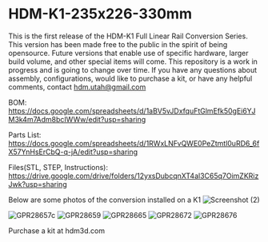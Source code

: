# HDM-K1-235x226-330mm
This is the first release of the HDM-K1 Full Linear Rail Conversion Series.
This version has been made free to the public in the spirit of being opensource. Future versions that enable use of specific hardware, larger build volume, and other special items will come. This repository is a work in progress and is going to change over time. If you have any questions about assembly, configurations, would like to purchase a kit, or have any helpful comments, contact hdm.utah@gmail.com 

BOM: https://docs.google.com/spreadsheets/d/1aBV5vJDxfquFtGlmEfk50gEi6YJM3k4m7Adm8bcIWWw/edit?usp=sharing

Parts List: https://docs.google.com/spreadsheets/d/1RWxLNFvQWE0PeZtmtl0uRD6_6fX57YnHsErCbQ-q-jA/edit?usp=sharing 

Files(STL, STEP, Instructions): https://drive.google.com/drive/folders/12yxsDubcqnXT4al3C65q7OimZKRizJwk?usp=sharing

Below are some photos of the conversion installed on a K1 
![Screenshot (2)](https://github.com/user-attachments/assets/f640cb8b-39bc-4697-8a5f-2e978c4d0f59)

![GPR28657c](https://github.com/user-attachments/assets/5cd86475-0467-482d-977f-553747033b4d)
![GPR28659](https://github.com/user-attachments/assets/adcf967e-9bd1-48d9-aabc-c5769aeddf7c)
![GPR28665](https://github.com/user-attachments/assets/0dcab89d-17df-4c2b-8e83-da24c00c00a8)
![GPR28672](https://github.com/user-attachments/assets/bfbb6e19-9ad9-4d0d-a04b-7e063b4a759d)
![GPR28676](https://github.com/user-attachments/assets/516d1d18-dc96-4826-83f7-950494eda87f)

Purchase a kit at hdm3d.com

